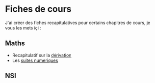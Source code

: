 # Fiches de cours
J'ai créer des fiches recapitulatives pour certains chapitres de cours, je vous les mets içi :

## Maths
- Recapitulatif sur la [dérivation](maths/derivation.html)
- Les [suites numeriques](maths/suite.html)

## NSI
